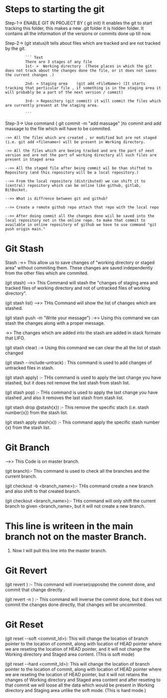 # Steps to starting the git

Step-1->    ENABLE GIT IN PROJECT BY             ( git init) 
            It enables the git to start tracking this folder, this makes a new .git folder it is hidden folder. It contains all the information of the versions or commits done up till now.

Step-2->    (git status)It tells about files which are tracked and are not tracked by the git.
             

             ``` Text
             There are 3 stages of any file 
             1st- >  Working directory  (These places in which the git does not track about the changes done the file, or it does not saves the current changes .)

             2nd- > Staging area    (git add <FileName>) (It starts tracking that perticular file , if something is in the staging area it will probably be a part of the next version / commit)

             3rd- > Repository (git commit) it will commit the files which are currently present at the staging area.
             
             ```

Step-3->  Use command { git commit -m "add massage" }to commit and add massage to the file which will have to be commited.


``` text
->> All the files which are created , or modified but are not staged (i.e. git add <filename>) will be present in Working directory.

->> All the files which are beeing tracked and are the part of next version and are not the part of working directory all such files are present in Staged area

-->> All the staged file after being commit wil be than shifted to Repository (and this repository will be a local repository.)

-->> From the local repository (distributed) we can shift it to (central) repository which can be online like github, gitlab, BitBucket.

-->> What is diffrence between git and github?

-->> Create a remote github repo attach that repo with the local repo

-->> After doing commit all the changes done wiil be saved into the local repository not in the online repo. to make that commit to available in online repository of github we have to use command "git push origin main."
```
# Git Stash
Stash :->>  This allow us to save changes of "working directory or staged area" without commiting them. These changes are saved independently from the other files which are commited.

(git stash)  -->> This Command will stash the "changes of staging area and tracked files of working directory and not of untracked files of working directory".

(git stash list)    -->> THis Command will show the list of changes which are stashed.

(git stash push -m "Write your message") :->> Using this command we can stash the changes along with a proper message.

->> The changes which are added into the stash are added in stack formate that LIFO.

(git stash clear) :-> Using this command we can clear the all the list of stash changed

(git stash --include-untrack) : This command is used to add changes of untracked files in stash.

(git stash apply) :- THis command is used to apply the last change you have stashed, but it does not remove the last stash from stash list.

(git stash pop) :- THis command is used to apply the last change you have stashed ,and also it removes the last stash from stash list.

(git stash drop @stash{x}) :- This remove the specific stach (i.e. stash number{x}) from the stash list.

(git stash apply stash{x}) :- This command apply the specific stash number {x} from the stash list.

# Git Branch
-->> This Code is on master branch.

(git branch):- This command is used to check all the branches and the current branch.

(git checkout -b <branch_name>):- THis command create a new branch and also shift to that created branch.

(git checkout <branch_name>):- THis command will only shift the current branch to given <branch_name>, but it will not create a new branch.

# This line is writeen in the main branch not on the master Branch.
1. Now I will pull this line into the master branch.

# Git Revert
(git revert <HEAD>) :- This command will inverse(opposite) the commit done, and commit that change directly .

(git revert -n <HEAD>) :- This command will inverse the commit done, but it does not commit the changes done directly, that changes will be uncommited.

# Git Reset
(git reset --soft <commit_Id>): This will change the location of branch pointer to the location of commit, along with location of HEAD pointer where we are reseting the location of HEAD pointer, and it will not change the Working directory and Staged area content. (This is soft mode)

(git reset --hard <commit_Id>): This will change the location of branch pointer to the location of commit, along with location of HEAD pointer where we are reseting the location of HEAD pointer, but it will not retains the changes of Working directory and Staged area content and after reseting to that commit we will loose all the data which would be present in Working directory and Staging area unlike the soft mode. (This is hard mode.)

   
